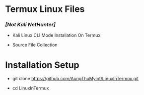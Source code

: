 # Termux Linux Files

### *__[Not Kali NetHunter]__*

* Kali Linux CLI Mode Installation On Termux
    
* Source File Collection

# Installation Setup

*   git clone https://github.com/AungThuMyint/LinuxInTermux.git

*   cd LinuxInTermux

